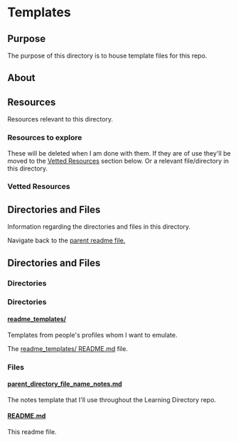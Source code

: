 # Templates

## Purpose

The purpose of this directory is to house template files for this repo.

## About

<!-- This directory houses information about [name_of_the_directory_that_this_readme_file_is_in].

[Some information about this directory.] -->

## Resources

Resources relevant to this directory.

### Resources to explore

These will be deleted when I am done with them. If they are of use they'll be moved to the [Vetted Resources](#vetted-resources) section below. Or a relevant file/directory in this directory.

### Vetted Resources

## Directories and Files

Information regarding the directories and files in this directory.

Navigate back to the [parent readme file.](../README.md)

## Directories and Files

### Directories

### Directories

#### [readme_templates/](./readme_templates/)

Templates from people's profiles whom I want to emulate.

The [readme_templates/ README.md](./readme_templates/README.md) file.

<!-- The `directory_name/` [README.md](./directory_name/README.md) file. -->

### Files

#### [parent_directory_file_name_notes.md](./parent_directory_file_name_notes.md)

The notes template that I'll use throughout the Learning Directory repo.

#### [README.md](./README.md)

This readme file.
